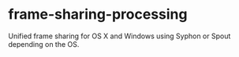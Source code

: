 # frame-sharing-processing
Unified frame sharing for OS X and Windows using Syphon or Spout depending on the OS.
